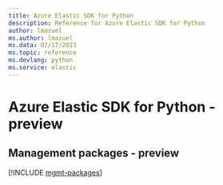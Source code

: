 ```yaml
---
title: Azure Elastic SDK for Python
description: Reference for Azure Elastic SDK for Python
author: lmazuel
ms.author: lmazuel
ms.data: 07/17/2023
ms.topic: reference
ms.devlang: python
ms.service: elastic
---
```

# Azure Elastic SDK for Python - preview

## Management packages - preview
[!INCLUDE [mgmt-packages](elastic-mgmt-index.md)]
